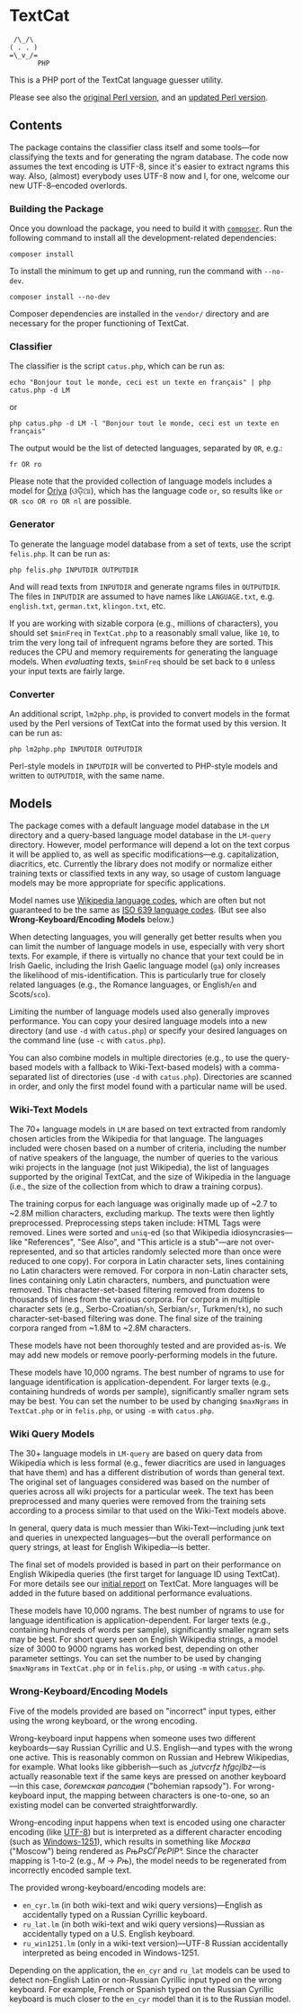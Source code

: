# TextCat

     /\_/\
    ( . . )
    =\_v_/=
           PHP

This is a PHP port of the TextCat language guesser utility.

Please see also the [original Perl
version](http://odur.let.rug.nl/~vannoord/TextCat/), and an [updated
Perl version](https://github.com/Trey314159/TextCat).

## Contents

The package contains the classifier class itself and some tools—for
classifying the texts and for generating the ngram database. The code
now assumes the text encoding is UTF-8, since it's easier to extract
ngrams this way. Also, (almost) everybody uses UTF-8 now and I, for one,
welcome our new UTF-8–encoded overlords.

### Building the Package

Once you download the package, you need to build it with [`composer`](https://getcomposer.org/). Run the following command to install all the development-related dependencies:

    composer install

To install the minimum to get up and running, run the command with `--no-dev`.

    composer install --no-dev

Composer dependencies are installed in the `vendor/` directory and are necessary for the proper functioning of TextCat.

### Classifier

The classifier is the script `catus.php`, which can be run as:

    echo "Bonjour tout le monde, ceci est un texte en français" | php catus.php -d LM

or

    php catus.php -d LM -l "Bonjour tout le monde, ceci est un texte en français"

The output would be the list of detected languages, separated by `OR`,
e.g.:

    fr OR ro

Please note that the provided collection of language models includes a
model for [Oriya](https://en.wikipedia.org/wiki/Odia_language) (ଓଡ଼ିଆ),
which has the language code `or`, so results like `or OR sco OR ro OR nl`
are possible.

### Generator

To generate the language model database from a set of texts, use the
script `felis.php`. It can be run as:

    php felis.php INPUTDIR OUTPUTDIR

And will read texts from `INPUTDIR` and generate ngrams files in
`OUTPUTDIR`. The files in `INPUTDIR` are assumed to have names like
`LANGUAGE.txt`, e.g. `english.txt`, `german.txt`, `klingon.txt`, etc.

If you are working with sizable corpora (e.g., millions of characters),
you should set `$minFreq` in `TextCat.php` to a reasonably small value,
like `10`, to trim the very long tail of infrequent ngrams before they
are sorted. This reduces the CPU and memory requirements for generating
the language models. When *evaluating* texts, `$minFreq` should be set
back to `0` unless your input texts are fairly large.

### Converter

An additional script, `lm2php.php`, is provided to convert models in the
format used by the Perl versions of TextCat into the format used by this
version. It can be run as:

    php lm2php.php INPUTDIR OUTPUTDIR

Perl-style models in `INPUTDIR` will be converted to PHP-style models and
written to `OUTPUTDIR`, with the same name.

## Models

The package comes with a default language model database in the `LM`
directory and a query-based language model database in the `LM-query`
directory. However, model performance will depend a lot on the text
corpus it will be applied to, as well as specific modifications—e.g.
capitalization, diacritics, etc. Currently the library does not modify
or normalize either training texts or classified texts in any way, so
usage of custom language models may be more appropriate for specific
applications.

Model names use [Wikipedia language
codes](https://en.wikipedia.org/wiki/List_of_Wikipedias), which are
often but not guaranteed to be the same as [ISO 639 language
codes](https://en.wikipedia.org/wiki/ISO_639). (But see also
**Wrong-Keyboard/Encoding Models** below.)

When detecting languages, you will generally get better results when you
can limit the number of language models in use, especially with very
short texts. For example, if there is virtually no chance that your text
could be in Irish Gaelic, including the Irish Gaelic language model
(`ga`) only increases the likelihood of mis-identification. This is
particularly true for closely related languages (e.g., the Romance
languages, or English/`en` and Scots/`sco`).

Limiting the number of language models used also generally improves
performance. You can copy your desired language models into a new
directory (and use `-d` with `catus.php`) or specify your desired
languages on the command line (use `-c` with `catus.php`).

You can also combine models in multiple directories (e.g., to use the
query-based models with a fallback to Wiki-Text-based models) with a
comma-separated list of directories (use `-d` with `catus.php`).
Directories are scanned in order, and only the first model found with a
particular name will be used.

### Wiki-Text Models

The 70+ language models in `LM` are based on text extracted from randomly
chosen articles from the Wikipedia for that language. The languages
included were chosen based on a number of criteria, including the number
of native speakers of the language, the number of queries to the various
wiki projects in the language (not just Wikipedia), the list of
languages supported by the original TextCat, and the size of Wikipedia
in the language (i.e., the size of the collection from which to draw a
training corpus).

The training corpus for each language was originally made up of ~2.7 to
~2.8M million characters, excluding markup. The texts were then lightly
preprocessed. Preprocessing steps taken include: HTML Tags were removed.
Lines were sorted and `uniq`-ed (so that Wikipedia idiosyncrasies—like
"References", "See Also", and "This article is a stub"—are not
over-represented, and so that articles randomly selected more than once
were reduced to one copy). For corpora in Latin character sets, lines
containing no Latin characters were removed. For corpora in non-Latin
character sets, lines containing only Latin characters, numbers, and
punctuation were removed. This character-set-based filtering removed
from dozens to thousands of lines from the various corpora. For corpora
in multiple character sets (e.g., Serbo-Croatian/`sh`, Serbian/`sr`,
Turkmen/`tk`), no such character-set-based filtering was done. The final
size of the training corpora ranged from ~1.8M to ~2.8M characters.

These models have not been thoroughly tested and are provided as-is. We
may add new models or remove poorly-performing models in the future.

These models have 10,000 ngrams. The best number of ngrams to use for
language identification is application-dependent. For larger texts
(e.g., containing hundreds of words per sample), significantly smaller
ngram sets may be best. You can set the number to be used by changing
`$maxNgrams` in `TextCat.php` or in `felis.php`, or using `-m` with
`catus.php`.

### Wiki Query Models

The 30+ language models in `LM-query` are based on query data from
Wikipedia which is less formal (e.g., fewer diacritics are used in
languages that have them) and has a different distribution of words than
general text. The original set of languages considered was based on the
number of queries across all wiki projects for a particular week. The
text has been preprocessed and many queries were removed from the
training sets according to a process similar to that used on the
Wiki-Text models above.

In general, query data is much messier than Wiki-Text—including junk
text and queries in unexpected languages—but the overall performance on
query strings, at least for English Wikipedia—is better.

The final set of models provided is based in part on their performance
on English Wikipedia queries (the first target for language ID using
TextCat). For more details see our
[initial report](https://www.mediawiki.org/wiki/User:TJones_%28WMF%29/Notes/Language_Detection_with_TextCat)
on TextCat. More languages will be added in the future based on additional
performance evaluations.

These models have 10,000 ngrams. The best number of ngrams to use for
language identification is application-dependent. For larger texts
(e.g., containing hundreds of words per sample), significantly smaller
ngram sets may be best. For short query seen on English Wikipedia
strings, a model size of 3000 to 9000 ngrams has worked best, depending
on other parameter settings. You can set the number to be used by
changing `$maxNgrams` in `TextCat.php` or in `felis.php`, or using `-m`
with `catus.php`.

### Wrong-Keyboard/Encoding Models

Five of the models provided are based on "incorrect" input types, either
using the wrong keyboard, or the wrong encoding.

Wrong-keyboard input happens when someone uses two different keyboards—say
Russian Cyrillic and U.S. English—and types with the wrong one active. This
is reasonably common on Russian and Hebrew Wikipedias, for example. What
looks like gibberish—such as *,jutvcrfz hfgcjlbz*—is actually reasonable
text if the same keys are pressed on another keyboard—in this case,
*богемская рапсодия* ("bohemian rapsody"). For wrong-keyboard input, the
mapping between characters is one-to-one, so an existing model can be
converted straightforwardly.

Wrong-encoding input happens when text is encoded using one character
encoding (like [UTF-8](https://en.wikipedia.org/wiki/UTF-8)) but is
interpreted as a different character encoding (such as
[Windows-1251](https://en.wikipedia.org/wiki/Windows-1251)), which results
in something like *Москва* ("Moscow") being rendered as *РњРѕСЃРєРІР°.*
Since the character mapping is 1-to-2 (e.g., *М* → *Рњ*), the model needs
to be regenerated from incorrectly encoded sample text.

The provided wrong-keyboard/encoding models are:

* `en_cyr.lm` (in both wiki-text and wiki query versions)—English as
  accidentally typed on a Russian Cyrillic keyboard.
* `ru_lat.lm` (in both wiki-text and wiki query versions)—Russian as
  accidentally typed on a U.S. English keyboard.
* `ru_win1251.lm` (only in a wiki-text version)—UTF-8 Russian accidentally
  interpreted as being encoded in Windows-1251.

Depending on the application, the `en_cyr` and `ru_lat` models can be used
to detect non-English Latin or non-Russian Cyrillic input typed on the
wrong keyboard. For example, French or Spanish typed on the Russian
Cyrillic keyboard is much closer to the `en_cyr` model than it is to the
Russian model.